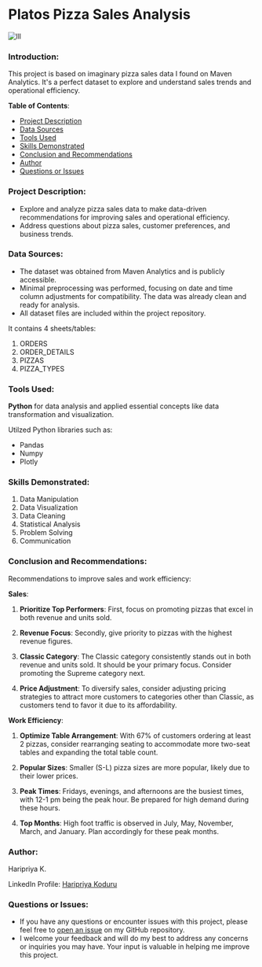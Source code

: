 # Platos Pizza Sales Analysis
![lll](https://github.com/haripriyakoduru/Platos_Pizza/assets/131605099/b6c8201f-349d-4a52-bf77-d96da175754e)

### Introduction:

This project is based on imaginary pizza sales data I found on Maven Analytics. It's a perfect dataset to explore and understand sales trends and operational efficiency.

**Table of Contents**:
   - [Project Description](#project-description)
   - [Data Sources](#data-sources)
   - [Tools Used](#tools-used)
   - [Skills Demonstrated](#skills-demonstrated)
- [Conclusion and Recommendations](#conclusion-and-recommendations)
- [Author](#author)
- [Questions or Issues](#questions-or-issues)

### Project Description:
- Explore and analyze pizza sales data to make data-driven recommendations for improving sales and operational efficiency.
- Address questions about pizza sales, customer preferences, and business trends.

### Data Sources:
- The dataset was obtained from Maven Analytics and is publicly accessible.
- Minimal preprocessing was performed, focusing on date and time column adjustments for compatibility. The data was already clean and ready for analysis.
- All dataset files are included within the project repository.

It contains 4 sheets/tables:
1. ORDERS
2. ORDER_DETAILS
3. PIZZAS
4. PIZZA_TYPES

### Tools Used:
**Python** for data analysis and applied essential concepts like data transformation and visualization.

Utilzed Python libraries such as:
- Pandas
- Numpy
- Plotly

### Skills Demonstrated:
1. Data Manipulation
2. Data Visualization
3. Data Cleaning
4. Statistical Analysis
5. Problem Solving
6. Communication

### Conclusion and Recommendations:
Recommendations to improve sales and work efficiency:

**Sales**:

1. **Prioritize Top Performers**: First, focus on promoting pizzas that excel in both revenue and units sold.

2. **Revenue Focus**: Secondly, give priority to pizzas with the highest revenue figures.

3. **Classic Category**: The Classic category consistently stands out in both revenue and units sold. It should be your primary focus. Consider promoting the Supreme category next.

4. **Price Adjustment**: To diversify sales, consider adjusting pricing strategies to attract more customers to categories other than Classic, as customers tend to favor it due to its affordability.

**Work Efficiency**:

1. **Optimize Table Arrangement**: With 67% of customers ordering at least 2 pizzas, consider rearranging seating to accommodate more two-seat tables and expanding the total table count.

2. **Popular Sizes**: Smaller (S-L) pizza sizes are more popular, likely due to their lower prices.

3. **Peak Times**: Fridays, evenings, and afternoons are the busiest times, with 12-1 pm being the peak hour. Be prepared for high demand during these hours.

4. **Top Months**: High foot traffic is observed in July, May, November, March, and January. Plan accordingly for these peak months.


### Author:
Haripriya K.

LinkedIn Profile: [Haripriya Koduru](https://www.linkedin.com/in/haripriyakoduru/)

### Questions or Issues:
- If you have any questions or encounter issues with this project, please feel free to [open an issue](https://github.com/haripriyakoduru/Platos_Pizza/issues) on my GitHub repository.
- I welcome your feedback and will do my best to address any concerns or inquiries you may have. Your input is valuable in helping me improve this project.

